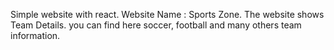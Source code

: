 Simple website with react.
Website Name : Sports Zone.
The website shows Team Details. you can find here soccer, football and many others team information.